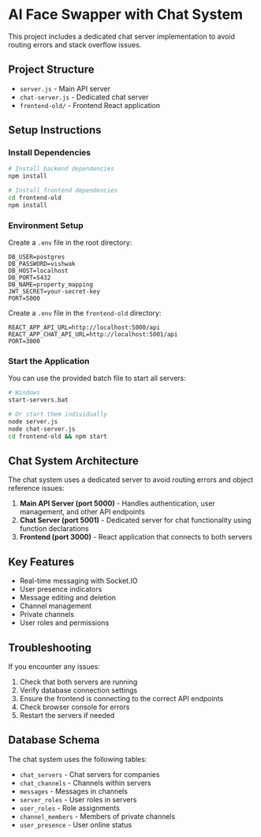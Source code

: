# AI Face Swapper with Chat System

This project includes a dedicated chat server implementation to avoid routing errors and stack overflow issues.

## Project Structure

- `server.js` - Main API server
- `chat-server.js` - Dedicated chat server
- `frontend-old/` - Frontend React application

## Setup Instructions

### Install Dependencies

```bash
# Install backend dependencies
npm install

# Install frontend dependencies
cd frontend-old
npm install
```

### Environment Setup

Create a `.env` file in the root directory:

```
DB_USER=postgres
DB_PASSWORD=vishwak
DB_HOST=localhost
DB_PORT=5432
DB_NAME=property_mapping
JWT_SECRET=your-secret-key
PORT=5000
```

Create a `.env` file in the `frontend-old` directory:

```
REACT_APP_API_URL=http://localhost:5000/api
REACT_APP_CHAT_API_URL=http://localhost:5001/api
PORT=3000
```

### Start the Application

You can use the provided batch file to start all servers:

```bash
# Windows
start-servers.bat

# Or start them individually
node server.js
node chat-server.js
cd frontend-old && npm start
```

## Chat System Architecture

The chat system uses a dedicated server to avoid routing errors and object reference issues:

1. **Main API Server (port 5000)** - Handles authentication, user management, and other API endpoints
2. **Chat Server (port 5001)** - Dedicated server for chat functionality using function declarations
3. **Frontend (port 3000)** - React application that connects to both servers

## Key Features

- Real-time messaging with Socket.IO
- User presence indicators
- Message editing and deletion
- Channel management
- Private channels
- User roles and permissions

## Troubleshooting

If you encounter any issues:

1. Check that both servers are running
2. Verify database connection settings
3. Ensure the frontend is connecting to the correct API endpoints
4. Check browser console for errors
5. Restart the servers if needed

## Database Schema

The chat system uses the following tables:

- `chat_servers` - Chat servers for companies
- `chat_channels` - Channels within servers
- `messages` - Messages in channels
- `server_roles` - User roles in servers
- `user_roles` - Role assignments
- `channel_members` - Members of private channels
- `user_presence` - User online status